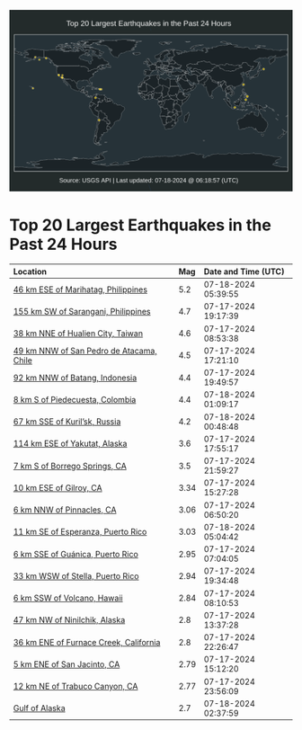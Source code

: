 ![Map](./map.png)

# Top 20 Largest Earthquakes in the Past 24 Hours

| Location | Mag | Date and Time (UTC) |
|:---|:---|:---|
| [46 km ESE of Marihatag, Philippines](https://earthquake.usgs.gov/earthquakes/eventpage/us7000mzyb) | 5.2 | 07-18-2024 05:39:55 |
| [155 km SW of Sarangani, Philippines](https://earthquake.usgs.gov/earthquakes/eventpage/us7000mzvw) | 4.7 | 07-17-2024 19:17:39 |
| [38 km NNE of Hualien City, Taiwan](https://earthquake.usgs.gov/earthquakes/eventpage/us7000mzs5) | 4.6 | 07-17-2024 08:53:38 |
| [49 km NNW of San Pedro de Atacama, Chile](https://earthquake.usgs.gov/earthquakes/eventpage/us7000mzuw) | 4.5 | 07-17-2024 17:21:10 |
| [92 km NNW of Batang, Indonesia](https://earthquake.usgs.gov/earthquakes/eventpage/us7000mzw5) | 4.4 | 07-17-2024 19:49:57 |
| [8 km S of Piedecuesta, Colombia](https://earthquake.usgs.gov/earthquakes/eventpage/us7000mzxt) | 4.4 | 07-18-2024 01:09:17 |
| [67 km SSE of Kuril’sk, Russia](https://earthquake.usgs.gov/earthquakes/eventpage/us7000mzxg) | 4.2 | 07-18-2024 00:48:48 |
| [114 km ESE of Yakutat, Alaska](https://earthquake.usgs.gov/earthquakes/eventpage/ak02495ee9a3) | 3.6 | 07-17-2024 17:55:17 |
| [7 km S of Borrego Springs, CA](https://earthquake.usgs.gov/earthquakes/eventpage/ci40662719) | 3.5 | 07-17-2024 21:59:27 |
| [10 km ESE of Gilroy, CA](https://earthquake.usgs.gov/earthquakes/eventpage/nc75036152) | 3.34 | 07-17-2024 15:27:28 |
| [6 km NNW of Pinnacles, CA](https://earthquake.usgs.gov/earthquakes/eventpage/nc75036052) | 3.06 | 07-17-2024 06:50:20 |
| [11 km SE of Esperanza, Puerto Rico](https://earthquake.usgs.gov/earthquakes/eventpage/pr71455768) | 3.03 | 07-18-2024 05:04:42 |
| [6 km SSE of Guánica, Puerto Rico](https://earthquake.usgs.gov/earthquakes/eventpage/pr71455638) | 2.95 | 07-17-2024 07:04:05 |
| [33 km WSW of Stella, Puerto Rico](https://earthquake.usgs.gov/earthquakes/eventpage/pr71455753) | 2.94 | 07-17-2024 19:34:48 |
| [6 km SSW of Volcano, Hawaii](https://earthquake.usgs.gov/earthquakes/eventpage/hv74340091) | 2.84 | 07-17-2024 08:10:53 |
| [47 km NW of Ninilchik, Alaska](https://earthquake.usgs.gov/earthquakes/eventpage/ak02495bwots) | 2.8 | 07-17-2024 13:37:28 |
| [36 km ENE of Furnace Creek, California](https://earthquake.usgs.gov/earthquakes/eventpage/nn00881044) | 2.8 | 07-17-2024 22:26:47 |
| [5 km ENE of San Jacinto, CA](https://earthquake.usgs.gov/earthquakes/eventpage/ci40662231) | 2.79 | 07-17-2024 15:12:20 |
| [12 km NE of Trabuco Canyon, CA](https://earthquake.usgs.gov/earthquakes/eventpage/ci40662919) | 2.77 | 07-17-2024 23:56:09 |
| [Gulf of Alaska](https://earthquake.usgs.gov/earthquakes/eventpage/us7000mzxx) | 2.7 | 07-18-2024 02:37:59 |
